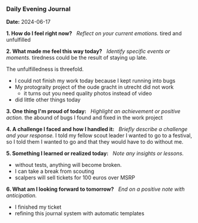 ### Daily Evening Journal

**Date:** 2024-06-17

**1. How do I feel right now?**  
_Reflect on your current emotions._
tired and unfulfilled

**2. What made me feel this way today?**  
_Identify specific events or moments._
tiredness could be the result of staying up late.

The unfulfilledness is threefold.

- I could not finish my work today because I kept running into bugs
- My protograity project of the oude gracht in utrecht did not work
	- it turns out you need quality photos instead of video
- did little other things today

**3. One thing I'm proud of today:**  
_Highlight an achievement or positive action._
the abound of bugs I found and fixed in the work project

**4. A challenge I faced and how I handled it:**  
_Briefly describe a challenge and your response._
I told my fellow scout leader I wanted to go to a festival, so I told them I wanted to go and that they would have to do without me.

**5. Something I learned or realized today:**  
_Note any insights or lessons._
- without tests, anything will become broken.
- I can take a break from scouting
- scalpers will sell tickets for 100 euros over MSRP

**6. What am I looking forward to tomorrow?**  
_End on a positive note with anticipation._

- I finished my ticket
- refining this journal system with automatic templates
